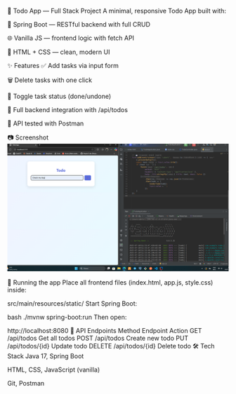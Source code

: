 📌 Todo App — Full Stack Project
A minimal, responsive Todo App built with:

🎯 Spring Boot — RESTful backend with full CRUD

🌐 Vanilla JS — frontend logic with fetch API

🎨 HTML + CSS — clean, modern UI

✨ Features
✅ Add tasks via input form

🗑️ Delete tasks with one click

🔁 Toggle task status (done/undone)

📡 Full backend integration with /api/todos

🧪 API tested with Postman

📷 Screenshot
![Todo App Screenshot](./screenshot.png)

🚀 Running the app
Place all frontend files (index.html, app.js, style.css) inside:

src/main/resources/static/
Start Spring Boot:

bash
./mvnw spring-boot:run
Then open:

http://localhost:8080
🧠 API Endpoints
Method	Endpoint	Action
GET	/api/todos	Get all todos
POST	/api/todos	Create new todo
PUT	/api/todos/{id}	Update todo
DELETE	/api/todos/{id}	Delete todo
🛠 Tech Stack
Java 17, Spring Boot

HTML, CSS, JavaScript (vanilla)

Git, Postman